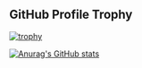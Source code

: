 ## GitHub Profile Trophy

[![trophy](https://github-profile-trophy.vercel.app/?username=Fah22&theme=dracula&row=2&column=3)](https://github.com/ryo-ma/github-profile-trophy)


[![Anurag's GitHub stats](https://github-readme-stats.vercel.app/api?username=Fah22)](https://github.com/anuraghazra/github-readme-stats)


<!---
Fah22/Fah22 is a ✨ special ✨ repository because its `README.md` (this file) appears on your GitHub profile.
You can click the Preview link to take a look at your changes.
--->
